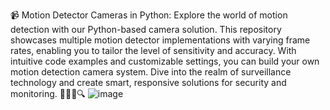 📹 Motion Detector Cameras in Python: Explore the world of motion detection with our Python-based camera solution. This repository showcases multiple motion detector implementations with varying frame rates, enabling you to tailor the level of sensitivity and accuracy. With intuitive code examples and customizable settings, you can build your own motion detection camera system. Dive into the realm of surveillance technology and create smart, responsive solutions for security and monitoring. 🕵️‍♂️📸🔍
![image](https://user-images.githubusercontent.com/77974484/144366059-f6bdbea5-44cd-4500-a3c3-807aae12e821.png)
